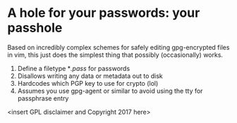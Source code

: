 # A hole for your passwords: your passhole

Based on incredibly complex schemes for safely editing gpg-encrypted files in
vim, this just does the simplest thing that possibly (occasionally) works.

1. Define a filetype **.pass* for passwords
1. Disallows writing any data or metadata out to disk
2. Hardcodes which PGP key to use for crypto (lol)
3. Assumes you use gpg-agent or similar to avoid using the tty for passphrase
   entry

\<insert GPL disclaimer and Copyright 2017 here>

